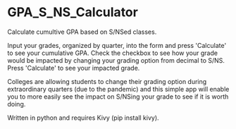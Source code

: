 # GPA_S_NS_Calculator
Calculate cumultive GPA based on S/NSed classes.

Input your grades, organized by quarter, into the form and press 'Calculate' to see your cumulative GPA.
Check the checkbox to see how your grade would be impacted by changing your grading option from decimal to S/NS.
Press 'Calculate' to see your impacted grade.

Colleges are allowing students to change their grading option during extraordinary quarters (due to the pandemic) and 
this simple app will enable you to more easily see the impact on S/NSing your grade to see if it is worth doing.

Written in python and requires Kivy (pip install kivy).
